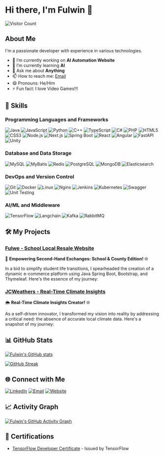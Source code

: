 # Hi there, I'm Fulwin 👋

![Visitor Count](https://komarev.com/ghpvc/?username=Fulwing&color=blue)

## About Me

I'm a passionate developer with experience in various technologies.

- 🔭 I’m currently working on **AI Automation Website**
- 🌱 I’m currently learning **AI**
- 💬 Ask me about **Anything**
- 📫 How to reach me: [Email](mailto:danielfulwin@gmail.com)
- 😄 Pronouns: He/Him
- ⚡ Fun fact: I love Video Games!!!

## 🚀 Skills

### Programming Languages and Frameworks

![Java](https://img.shields.io/badge/Java-ED8B00?style=for-the-badge&logo=java&logoColor=white)
![JavaScript](https://img.shields.io/badge/JavaScript-F7DF1E?logo=javascript&logoColor=black&style=for-the-badge)
![Python](https://img.shields.io/badge/Python-3776AB?logo=python&logoColor=white&style=for-the-badge)
![C++](https://img.shields.io/badge/C++-00599C?style=for-the-badge&logo=c%2B%2B&logoColor=white)
![TypeScript](https://img.shields.io/badge/TypeScript-007ACC?style=for-the-badge&logo=typescript&logoColor=white)
![C#](https://img.shields.io/badge/C%23-239120?style=for-the-badge&logo=c-sharp&logoColor=white)
![PHP](https://img.shields.io/badge/PHP-777BB4?style=for-the-badge&logo=php&logoColor=white)
![HTML5](https://img.shields.io/badge/HTML5-E34F26?style=for-the-badge&logo=html5&logoColor=white)
![CSS3](https://img.shields.io/badge/CSS3-1572B6?style=for-the-badge&logo=css3&logoColor=white)
![Node.js](https://img.shields.io/badge/Node.js-339933?style=for-the-badge&logo=nodedotjs&logoColor=white)
![Next.js](https://img.shields.io/badge/Next.js-000000?style=for-the-badge&logo=nextdotjs&logoColor=white)
![Spring Boot](https://img.shields.io/badge/Spring%20Boot-6DB33F?style=for-the-badge&logo=springboot&logoColor=white)
![React](https://img.shields.io/badge/React-20232A?logo=react&logoColor=61DAFB&style=for-the-badge)
![Angular](https://img.shields.io/badge/Angular-DD0031?logo=angular&logoColor=white&style=for-the-badge)
![FastAPI](https://img.shields.io/badge/FastAPI-009688?style=for-the-badge&logo=fastapi&logoColor=white)
![Unity](https://img.shields.io/badge/Unity-000000?style=for-the-badge&logo=unity&logoColor=white)

### Database and Data Storage

![MySQL](https://img.shields.io/badge/MySQL-4479A1?logo=mysql&logoColor=white&style=for-the-badge)
![MyBatis](https://img.shields.io/badge/MyBatis-C71A36?style=for-the-badge&logo=databricks&logoColor=white)
![Redis](https://img.shields.io/badge/Redis-DC382D?logo=redis&logoColor=white&style=for-the-badge)
![PostgreSQL](https://img.shields.io/badge/PostgreSQL-336791?logo=postgresql&logoColor=white&style=for-the-badge)
![MongoDB](https://img.shields.io/badge/MongoDB-47A248?logo=mongodb&logoColor=white&style=for-the-badge)
![Elasticsearch](https://img.shields.io/badge/Elasticsearch-005571?logo=elasticsearch&logoColor=white&style=for-the-badge)

### DevOps and Version Control

![Git](https://img.shields.io/badge/Git-F05032?logo=git&logoColor=white&style=for-the-badge)
![Docker](https://img.shields.io/badge/Docker-2496ED?logo=docker&logoColor=white&style=for-the-badge)
![Linux](https://img.shields.io/badge/Linux-FCC624?logo=linux&logoColor=black&style=for-the-badge)
![Nginx](https://img.shields.io/badge/Nginx-269539?logo=nginx&logoColor=white&style=for-the-badge)
![Jenkins](https://img.shields.io/badge/Jenkins-D24939?logo=jenkins&logoColor=white&style=for-the-badge)
![Kubernetes](https://img.shields.io/badge/Kubernetes-326CE5?logo=kubernetes&logoColor=white&style=for-the-badge)
![Swagger](https://img.shields.io/badge/Swagger-85EA2D?logo=swagger&logoColor=black&style=for-the-badge)
![Unit Testing](https://img.shields.io/badge/Unit%20Test-6DB33F?style=for-the-badge)

### AI/ML and Middleware

![TensorFlow](https://img.shields.io/badge/TensorFlow-FF6F00?logo=tensorflow&logoColor=white&style=for-the-badge)
![Langchain](https://img.shields.io/badge/Langchain-0A192F?style=for-the-badge&logo=chainlink&logoColor=white)
![Kafka](https://img.shields.io/badge/Apache%20Kafka-231F20?logo=apachekafka&logoColor=white&style=for-the-badge)
![RabbitMQ](https://img.shields.io/badge/RabbitMQ-FF6600?logo=rabbitmq&logoColor=white&style=for-the-badge)

## 🛠️ My Projects

### [Fulwe - School Local Resale Website](https://github.com/Fulwing/Fulwe)

🛒 **Empowering Second-Hand Exchanges: School & County Edition!** 🌐

In a bid to simplify student life transitions, I spearheaded the creation of a dynamic e-commerce platform using Java Spring Boot, Bootstrap, and Thymeleaf. Here's the essence of my journey:

### [JCWeathers - Real-Time Climate Insights](https://github.com/Fulwing/JCWeathers)

🌦️ **Real-Time Climate Insights Creator!** 🌐

As a self-driven innovator, I transformed my vision into reality by addressing a critical need: the absence of accurate local climate data. Here's a snapshot of my journey:

## 📊 GitHub Stats

[![Fulwin's GitHub stats](https://github-readme-stats.vercel.app/api?username=Fulwing&show_icons=true&theme=radical)](https://github.com/anuraghazra/github-readme-stats)

[![GitHub Streak](https://github-readme-streak-stats.herokuapp.com?user=Fulwing&theme=radical&date_format=j%20M%5B%20Y%5D)](https://git.io/streak-stats)

## 🌐 Connect with Me

[![LinkedIn](https://img.shields.io/badge/LinkedIn-blue?style=flat&logo=linkedin&labelColor=blue)](https://www.linkedin.com/in/zhengyuhanyan/)
[![Email](https://img.shields.io/badge/Email-D14836?style=flat&logo=gmail&logoColor=white)](mailto:danielfulwin@gmail.com)
[![Website](https://img.shields.io/badge/Website-black?style=flat&logo=github&labelColor=black)](https://github.com/Fulwing)

## 📈 Activity Graph

[![Fulwin's GitHub Activity Graph](https://github-readme-activity-graph.vercel.app/graph?username=Fulwing&theme=react-dark)](https://github.com/ashutosh00710/github-readme-activity-graph)

## 🏅 Certifications

- [TensorFlow Developer Certificate](https://www.credential.net/6dbba522-259f-468c-80ff-2f7523cc08aa#acc.MspjQS5f) - Issued by TensorFlow
